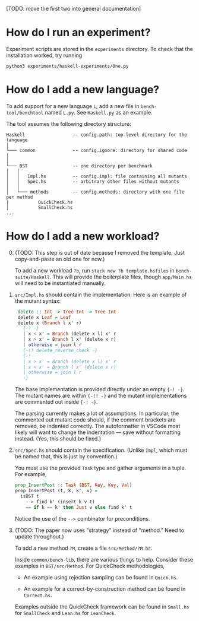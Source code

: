 [TODO: move the first two into general documentation]

# How do I run an experiment?

Experiment scripts are stored in the `experiments` directory. 
To check that the installation worked, try running

```
python3 experiments/haskell-experiments/One.py
```

# How do I add a new language?

To add support for a new language `L`, add a new file in `bench-tool/benchtool` named `L.py`.
See `Haskell.py` as an example. 

The tool assumes the following directory structure: 

```
Haskell                  -- config.path: top-level directory for the language
│
└─── common              -- config.ignore: directory for shared code
│
│
└─── BST                 -- one directory per benchmark
│   │
│   │   Impl.hs          -- config.impl: file containing all mutants
│   │   Spec.hs          -- arbitrary other files without mutants
│   │
│   └─── methods         -- config.methods: directory with one file per method
│           QuickCheck.hs        
│           SmallCheck.hs 
...   
```

# How do I add a new workload?

0. (TODO: This step is out of date because I removed the template. Just copy-and-paste an old one for now.)

    To add a new workload `?b`, run `stack new ?b template.hsfiles` in `bench-suite/Haskell`. This will provide the boilerplate files, though `app/Main.hs` will need to be instantiated manually.

1. `src/Impl.hs` should contain the implementation. Here is an example of the mutant syntax: 

   ```haskell
    delete :: Int -> Tree Int -> Tree Int
    delete x Leaf = Leaf
    delete x (Branch l x' r)
      {-! -}
      | x < x' = Branch (delete x l) x' r
      | x > x' = Branch l x' (delete x r)
      | otherwise = join l r
      {-!! delete_reverse_check -}
      {-!
      | x > x' = Branch (delete x l) x' r
      | x < x' = Branch l x' (delete x r)
      | otherwise = join l r
      -}
   ```

   The base implementation is provided directly under an empty `{-! -}`. The mutant names are within `{-!! -}` and the mutant implementations are commented out inside `{-! -}`.

   The parsing currently makes a lot of assumptions. In particular, the commented out mutant code should, if the comment brackets are removed, be indented correctly. The autoformatter in VSCode most likely will want to change the indentation — save without formatting instead. (Yes, this should be fixed.)


2. `src/Spec.hs` should contain the specification.
    (Unlike `Impl`, which must be named that, this is just by convention.)

    You must use the provided `Task` type and gather arguments in a tuple. For example, 

    ```haskell
    prop_InsertPost :: Task (BST, Key, Key, Val)
    prop_InsertPost (t, k, k', v) =
      isBST t
        --> find k' (insert k v t)
        == if k == k' then Just v else find k' t
    ```

    Notice the use of the `-->` combinator for preconditions.

4. (TODO: The paper now uses "strategy" instead of "method." Need to update throughout.)

    To add a new method `?M`, create a file `src/Method/?M.hs`.

    Inside `common/bench-lib`, there are various things to help. Consider these examples in `BST/src/Method`. For QuickCheck methodologies, 

    - An example using rejection sampling can be found in `Quick.hs`.

    - An example for a correct-by-construction method can be found in `Correct.hs`.

    Examples outside the QuickCheck framework can be found in `Small.hs` for `SmallCheck` and `Lean.hs` for `LeanCheck`.


